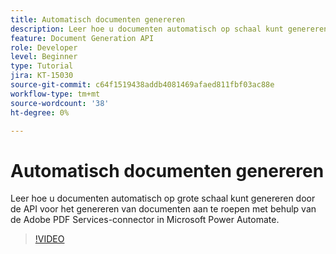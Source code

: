 ```yaml
---
title: Automatisch documenten genereren
description: Leer hoe u documenten automatisch op schaal kunt genereren
feature: Document Generation API
role: Developer
level: Beginner
type: Tutorial
jira: KT-15030
source-git-commit: c64f1519438addb4081469afaed811fbf03ac88e
workflow-type: tm+mt
source-wordcount: '38'
ht-degree: 0%

---
```


# Automatisch documenten genereren

Leer hoe u documenten automatisch op grote schaal kunt genereren door de API voor het genereren van documenten aan te roepen met behulp van de Adobe PDF Services-connector in Microsoft Power Automate.

>[!VIDEO](https://video.tv.adobe.com/v/3428227?hidetitle=true)
